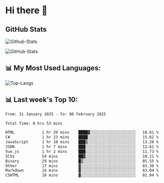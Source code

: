 # Hi there 👋

## GitHub Stats
![Github-Stats](https://github-readme-stats-sigma-five.vercel.app/api?username=ltorson&show_icons=true&theme=radical&count_private=true&show=reviews,discussions_started,discussions_answered,prs_merged,prs_merged_percentage)

![GitHub-Stats](https://github-readme-stats.vercel.app/api/wakatime?username=LeeTorson&theme=synthwave&size_weight=0.5&count_weight=0.5&title_color=36F9F6&langs_count=10&count_private=true)

## 📊 My Most Used Languages:
![Top-Langs](https://github-readme-stats-sigma-five.vercel.app/api/top-langs/?username=LTorson&layout=compact&langs_count=10)


## 📊 Last week's Top 10:
<!--START_SECTION:waka-->

```txt
From: 31 January 2025 - To: 06 February 2025

Total Time: 8 hrs 53 mins

HTML            1 hr 39 mins    ████▓░░░░░░░░░░░░░░░░░░░░   18.61 %
C#              1 hr 23 mins    ████░░░░░░░░░░░░░░░░░░░░░   15.62 %
JavaScript      1 hr 10 mins    ███▒░░░░░░░░░░░░░░░░░░░░░   13.26 %
JSON            1 hr 7 mins     ███░░░░░░░░░░░░░░░░░░░░░░   12.61 %
Vue.js          1 hr 2 mins     ███░░░░░░░░░░░░░░░░░░░░░░   11.73 %
SCSS            54 mins         ██▓░░░░░░░░░░░░░░░░░░░░░░   10.21 %
Binary          29 mins         █▒░░░░░░░░░░░░░░░░░░░░░░░   05.55 %
Other           17 mins         ▓░░░░░░░░░░░░░░░░░░░░░░░░   03.30 %
Markdown        16 mins         ▓░░░░░░░░░░░░░░░░░░░░░░░░   03.04 %
CSHTML          10 mins         ▓░░░░░░░░░░░░░░░░░░░░░░░░   02.04 %
```

<!--END_SECTION:waka-->
